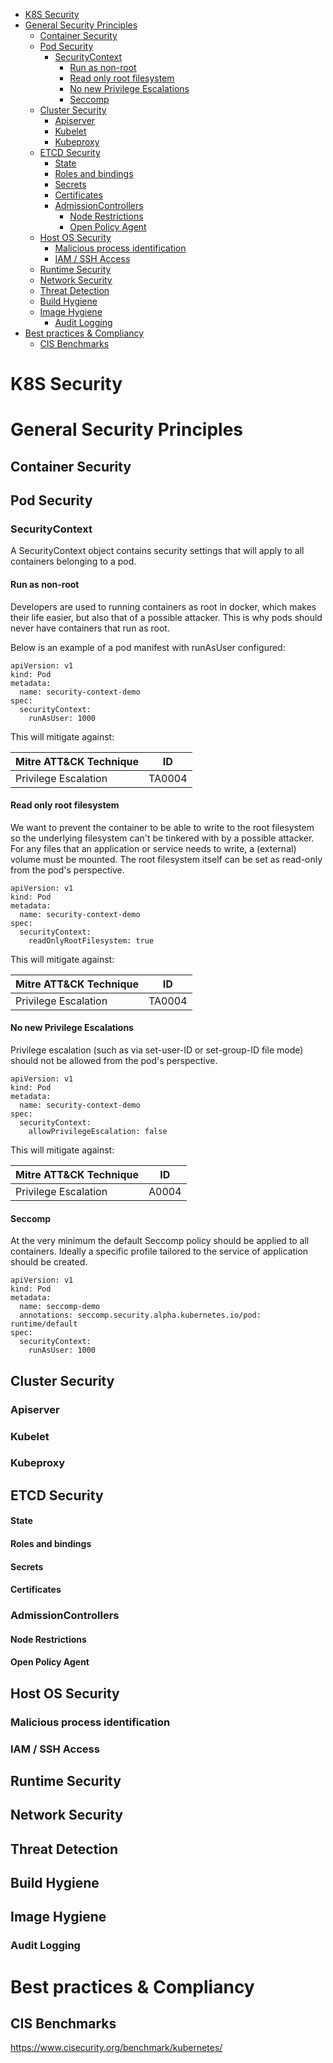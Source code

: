 - [K8S Security](#k8s-security)
- [General Security Principles](#general-security-principles)
  * [Container Security](#container-security)
  * [Pod Security](#pod-security)
    + [SecurityContext](#securitycontext)
      - [Run as non-root](#run-as-non-root)
      - [Read only root filesystem](#read-only-root-filesystem)
      - [No new Privilege Escalations](#no-new-privilege-escalations)
      - [Seccomp](#seccomp)
  * [Cluster Security](#cluster-security)
    + [Apiserver](#apiserver)
    + [Kubelet](#kubelet)
    + [Kubeproxy](#kubeproxy)
  * [ETCD Security](#etcd-security)
      - [State](#state)
      - [Roles and bindings](#roles-and-bindings)
      - [Secrets](#secrets)
      - [Certificates](#certificates)
    + [AdmissionControllers](#admissioncontrollers)
      - [Node Restrictions](#node-restrictions)
      - [Open Policy Agent](#open-policy-agent)
  * [Host OS Security](#host-os-security)
    + [Malicious process identification](#malicious-process-identification)
    + [IAM / SSH Access](#iam---ssh-access)
  * [Runtime Security](#runtime-security)
  * [Network Security](#network-security)
  * [Threat Detection](#threat-detection)
  * [Build Hygiene](#build-hygiene)
  * [Image Hygiene](#image-hygiene)
    + [Audit Logging](#audit-logging)
- [Best practices & Compliancy](#best-practices---compliancy)
  * [CIS Benchmarks](#cis-benchmarks)




# K8S Security 


# General Security Principles

## Container Security


## Pod Security

### SecurityContext
A SecurityContext object contains security settings that will apply to all containers belonging to a pod.

#### Run as non-root
Developers are used to running containers as root in docker, which makes their life easier, but also that of a possible attacker.
This is why pods should never have containers that run as root. 

Below is an example of a pod manifest with runAsUser configured:

```
apiVersion: v1
kind: Pod
metadata:
  name: security-context-demo
spec:
  securityContext:
    runAsUser: 1000
```

This will mitigate against:

| Mitre ATT&CK Technique | ID |
|------------------------|----|
| Privilege Escalation   | TA0004  |



#### Read only root filesystem
We want to prevent the container to be able to write to the root filesystem so the underlying filesystem can't be tinkered with by a possible attacker. For any files that an application or service needs to write, a (external) volume must be mounted. The root filesystem itself can be set as read-only from the pod's perspective. 

```
apiVersion: v1
kind: Pod
metadata:
  name: security-context-demo
spec:
  securityContext:
    readOnlyRootFilesystem: true
```


This will mitigate against:

| Mitre ATT&CK Technique | ID |
|------------------------|----|
| Privilege Escalation   | TA0004  |


#### No new Privilege Escalations
Privilege escalation (such as via set-user-ID or set-group-ID file mode) should not be allowed from the pod's perspective.

```
apiVersion: v1
kind: Pod
metadata:
  name: security-context-demo
spec:
  securityContext:
    allowPrivilegeEscalation: false
```


This will mitigate against:

| Mitre ATT&CK Technique | ID |
|------------------------|----|
| Privilege Escalation   | A0004  |

#### Seccomp

At the very minimum the default Seccomp policy should be applied to all containers.
Ideally a specific profile tailored to the service of application should be created.


```
apiVersion: v1
kind: Pod
metadata:
  name: seccomp-demo
  annotations: seccomp.security.alpha.kubernetes.io/pod: runtime/default
spec:
  securityContext:
    runAsUser: 1000
```


## Cluster Security
### Apiserver
### Kubelet
### Kubeproxy

## ETCD Security
#### State
#### Roles and bindings
#### Secrets
#### Certificates

### AdmissionControllers
#### Node Restrictions
#### Open Policy Agent

## Host OS Security


### Malicious process identification
### IAM / SSH Access

## Runtime Security

## Network Security

## Threat Detection

## Build Hygiene

## Image Hygiene


### Audit Logging



# Best practices & Compliancy

## CIS Benchmarks 
https://www.cisecurity.org/benchmark/kubernetes/
